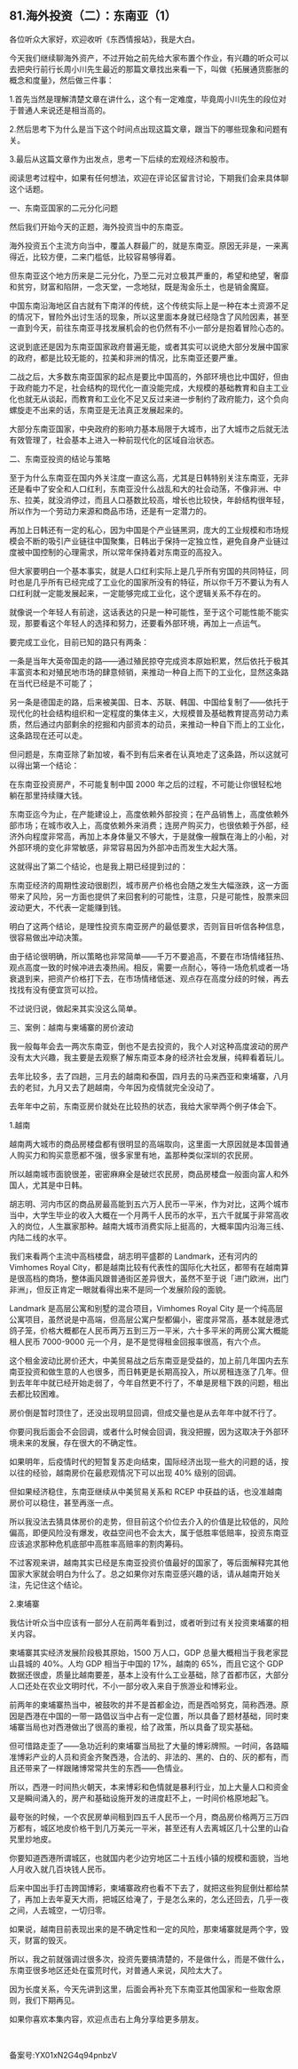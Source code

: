 ## 81.海外投资（二）：东南亚（1）
各位听众大家好，欢迎收听《东西情报站》，我是大白。


今天我们继续聊海外资产，不过开始之前先给大家布置个作业，有兴趣的听众可以去把央行前行长周小川先生最近的那篇文章找出来看一下，叫做《拓展通货膨胀的概念和度量》，然后做三件事：


1.首先当然是理解清楚文章在讲什么，这个有一定难度，毕竟周小川先生的段位对于普通人来说还是相当高的。


2.然后思考下为什么是当下这个时间点出现这篇文章，跟当下的哪些现象和问题有关。


3.最后从这篇文章作为出发点，思考一下后续的宏观经济和股市。


阅读思考过程中，如果有任何想法，欢迎在评论区留言讨论，下期我们会来具体聊这个话题。


一、东南亚国家的二元分化问题


然后我们开始今天的正题，海外投资当中的东南亚。


海外投资五个主流方向当中，覆盖人群最广的，就是东南亚。原因无非是，一来离得近，比较方便，二来门槛低，比较容易够得着。


但东南亚这个地方历来是二元分化，乃至二元对立极其严重的，希望和绝望，奢靡和贫穷，财富和陷阱，一念天堂，一念地狱，既是淘金乐土，也是销金魔窟。


中国东南沿海地区自古就有下南洋的传统，这个传统实际上是一种在本土资源不足的情况下，冒险外出讨生活的现象，所以这里面本身就已经隐含了风险因素，甚至一直到今天，前往东南亚寻找发展机会的也仍然有不小一部分是抱着冒险心态的。


这说到底还是因为东南亚国家政府普遍无能，或者其实可以说绝大部分发展中国家的政府，都是比较无能的，拉美和非洲的情况，比东南亚还要严重。


二战之后，大多数东南亚国家的起点是要比中国高的，外部环境也比中国好，但由于政府能力不足，社会结构的现代化一直没能完成，大规模的基础教育和自主工业化也就无从谈起，而教育和工业化不足又反过来进一步制约了政府能力，这个负向螺旋走不出来的话，东南亚是无法真正发展起来的。


大部分东南亚国家，中央政府的影响力基本局限于大城市，出了大城市之后就无法有效管理了，社会基本上进入一种前现代化的区域自治状态。


二、东南亚投资的结论与策略


至于为什么东南亚在国内外关注度一直这么高，尤其是日韩特别关注东南亚，无非还是看中了安全和人口红利，东南亚没什么战乱和大的社会动荡，不像非洲、中东、拉美，就没消停过，而且人口基数比较高，增长也比较快，年龄结构很年轻，所以作为一个劳动力来源和商品市场，还是有一定潜力的。


再加上日韩还有一定的私心，因为中国是个产业链黑洞，庞大的工业规模和市场规模会不断的吸引产业链往中国聚集，日韩出于保持一定独立性，避免自身产业链过度被中国控制的心理需求，所以常年保持着对东南亚的高投入。


但大家要明白一个基本事实，就是人口红利实际上是几乎所有穷国的共同特征，同时也是几乎所有已经完成了工业化的国家所没有的特征，所以你千万不要认为有人口红利就一定能发展起来，一定能够完成工业化，这个逻辑关系不存在的。


就像说一个年轻人有前途，这话表达的只是一种可能性，至于这个可能性能不能实现，那要看这个年轻人的选择和努力，还要看外部环境，再加上一点运气。


要完成工业化，目前已知的路只有两条：


一条是当年大英帝国走的路——通过殖民掠夺完成资本原始积累，然后依托于极其丰富资本和对殖民地市场的肆意倾销，来推动一种自上而下的工业化，显然这条路在当代已经是不可能了；


另一条是德国走的路，后来被美国、日本、苏联、韩国、中国给复制了——依托于现代化的社会结构组织和一定程度的集体主义，大规模普及基础教育提高劳动力素质，然后通过内部剩余的挖掘和内部资本的动员，来推动一种自下而上的工业化，这条路现在还可以走。


但问题是，东南亚除了新加坡，看不到有后来者在认真地走了这条路，所以这就可以得出第一个结论：


在东南亚投资房产，不可能复制中国 2000 年之后的过程，不可能让你很轻松地躺在那里持续赚大钱。


东南亚迄今为止，在产能建设上，高度依赖外部投资；在产品销售上，高度依赖外部市场；在城市收入上，高度依赖外来消费；连房产购买力，也很依赖于外部，经济外向程度非常高，再加上本身体量又不够大，于是就像一艘飘在海上的小船，对外部环境的变化非常敏感，非常容易因为外部冲击而发生大起大落。


这就得出了第二个结论，也是我上期已经提到过的：


东南亚经济的周期性波动很剧烈，城市房产价格也会随之发生大幅涨跌，这一方面带来了风险，另一方面也提供了来回套利的可能性，注意，只是可能性，股票来回波动更大，不代表一定能赚到钱。


明白了这两个结论，是理性投资东南亚房产的最低要求，否则盲目听信各种信息，很容易做出冲动决策。


由于结论很明确，所以策略也非常简单——千万不要追高，不要在市场情绪狂热、观点高度一致的时候冲进去凑热闹。相反，需要一点耐心，等待一场危机或者一场衰退到来，把资产价格打下去，在市场情绪低迷、观点存在高度分歧的时候，再去找找有没有便宜货可以捡。


不过说归说，做起来其实没这么简单。


三、案例：越南与柬埔寨的房价波动


我一般每年会去一两次东南亚，倒也不是去投资的，我个人对这种高度波动的房产没有太大兴趣，我主要是去观察了解东南亚本身的经济社会发展，纯粹看着玩儿。


去年比较多，去了四趟，三月去的越南和泰国，四月去的马来西亚和柬埔寨，八月去的老挝，九月又去了趟越南，今年因为疫情就完全没动了。


去年年中之前，东南亚房价就处在比较热的状态，我给大家举两个例子体会下。


1.越南


越南两大城市的商品房楼盘都有很明显的高端取向，这里面一大原因就是本国普通人购买力和购买意愿都不强，很多家里有地，盖那种类似深圳的农民房。


所以越南城市面貌很差，密密麻麻全是破烂农民房，商品房楼盘一般面向富人和外国人，尤其是中日韩。


胡志明、河内市区的商品房最高能到五六万人民币一平米，作为对比，这两个城市当中，大学生毕业的收入大概在一个月两千人民币的水平，五六千就属于非常高收入的岗位，人生赢家那种。越南大城市消费实际上挺高的，大概率国内沿海三线、内陆二线的水平。


我们来看两个主流中高档楼盘，胡志明平盛郡的 Landmark，还有河内的 Vimhomes Royal City，都是越南比较有代表性的国际化大社区，都带有在越南算是很高档的商场，整体画风跟普通街区差异很大，虽然不至于说「进门欧洲，出门非洲」，但反正肯定一眼就看得出来不是同一个发展阶段的面貌。


Landmark 是高层公寓和别墅的混合项目，Vimhomes Royal City 是一个纯高层公寓项目，虽然说是中高端，但高层公寓户型都偏小，密度非常高，基本就是港式鸽子笼，价格大概都在人民币两万五到三万一平米，六十多平米的两房公寓大概能租人民币 7000-9000 元一个月，是不是觉得租金回报率很高，有六个点。


这个租金波动比房价还大，中美贸易战之后东南亚是受益的，加上前几年国内去东南亚投资和做生意的人也很多，而日韩更是长期高投入，所以房租连涨了几年。但到去年年中就已经开始走弱了，今年自然更不行了，不单是房租下跌的问题，租出去都比较困难。


房价倒是暂时顶住了，还没出现明显回调，但成交量也是从去年年中就不行了。


你要问我后面会不会回调，或者什么时候会回调，我没把握，因为这取决于外部环境未来的发展，存在很大的不确定性。


如果明年，后疫情时代的短暂复苏走向结束，国际经济出现一些大的问题的话，按以往的经验，越南房价在最悲观情况下可以出现 40% 级别的回调。


但如果经济稳住，东南亚继续从中美贸易关系和 RCEP 中获益的话，也没准越南房价可以稳住，甚至再涨一点。


所以我没法去猜具体房价的走势，但目前这个价位去介入的价值是比较低的，风险偏高，即便风险没有爆发，收益空间也不会太大，属于低胜率低赔率，投资东南亚应该追求那种危机底部中高胜率高赔率的割肉筹码。


不过客观来讲，越南其实已经是东南亚投资价值最好的国家了，等后面解释完其他国家大家就会明白为什么了。总之如果你对东南亚感兴趣的话，请从越南开始关注，先记住这个结论。


2.柬埔寨


我估计听众当中应该有一部分人在前两年看到过，或者听到过有关投资柬埔寨的相关内容。


柬埔寨其实经济发展阶段极其原始，1500 万人口，GDP 总量大概相当于我老家昆山县城的 40%。人均 GDP 相当于中国的 17%，越南的 65%，而且它这个 GDP 数据还很虚，质量比越南要差，基本上没有什么工业基础，除了首都市区，大部分人口还处在农业文明时代，不小一部分收入来自于旅游业和博彩业。


前两年的柬埔寨热当中，被鼓吹的并不是首都金边，而是西哈努克，简称西港。原因是西港在中国的一带一路倡议当中占有一定位置，所以具备了题材基础，同时柬埔寨当局也对西港做出了很高的重视，给了政策，所以具备了现实基础。


但可惜路走歪了——急功近利的柬埔寨当局批了大量的博彩牌照。一时间，各路瞄准博彩产业的人员和资金齐聚西港，合法的、非法的、黑的、白的、灰的都有，而且还带来了一样跟赌博常常共生的东西——色情业。


所以，西港一时间热火朝天，本来博彩和色情就是暴利行业，加上大量人口和资金又是瞬间涌入的，房产和基础设施开发的进度赶不上，一时间价格原地起飞。


最夸张的时候，一个农民房单间租到四五千人民币一个月，商品房价格两万三万四万都有，城区地皮价格干到几万美元一平米，甚至还有人去离城区几十公里的山旮旯里炒地皮。


你要知道西港所谓城区，也就国内老少边穷地区二十五线小镇的规模和面貌，当地人月收入就几百块钱人民币。


后来中国出手打击跨国博彩，柬埔寨政府也看不下去了，就把这些狗屁倒灶都给禁了，再加上去年夏天大雨，把城区给淹了，于是怎么来的，怎么还回去，几乎一夜之间，人去城空，一切归零。


如果说，越南目前表现出来的是不确定性和一定的风险，那柬埔寨就是两个字，毁灭，财富的毁灭。


所以，我之前就强调过很多次，投资先要搞清楚的，不是做什么，而是不做什么，东南亚很多地区还处在蛮荒时代，对普通人来说，风险太大了。


因为长度关系，今天先讲到这里，后面会再补充下东南亚其他国家和一些取舍原则，我们下期再见。


如果你喜欢本集内容，欢迎点击右上角分享给更多朋友。


 


备案号:YX01xN2G4q94pnbzV

